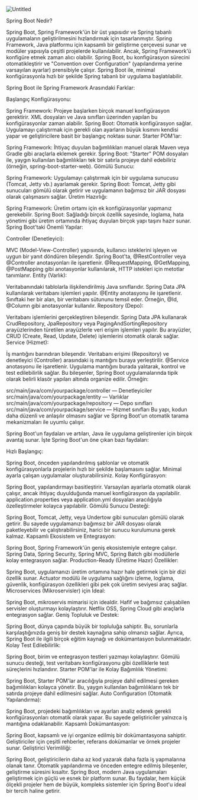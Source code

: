 ![Untitled](https://github.com/user-attachments/assets/a0ce48df-573c-4c59-9864-39e4e9931ac0)

Spring Boot Nedir?

Spring Boot, Spring Framework'ün bir üst yapısıdır ve Spring tabanlı uygulamaların geliştirilmesini hızlandırmak için tasarlanmıştır. Spring Framework, Java platformu için kapsamlı bir geliştirme çerçevesi sunar ve modüler yapısıyla çeşitli projelerde kullanılabilir. Ancak, Spring Framework'ü konfigüre etmek zaman alıcı olabilir. Spring Boot, bu konfigürasyon sürecini otomatikleştirir ve "Convention over Configuration" (yapılandırma yerine varsayılan ayarlar) prensibiyle çalışır. Spring Boot ile, minimal konfigürasyonla hızlı bir şekilde Spring tabanlı bir uygulama başlatılabilir.

Spring Boot ile Spring Framework Arasındaki Farklar:

Başlangıç Konfigürasyonu:

Spring Framework: Projeye başlarken birçok manuel konfigürasyon gerektirir. XML dosyaları ve Java sınıfları üzerinden yapılan bu konfigürasyonlar zaman alabilir.
Spring Boot: Otomatik konfigürasyon sağlar. Uygulamayı çalıştırmak için gerekli olan ayarların büyük kısmını kendisi yapar ve geliştiricilere basit bir başlangıç noktası sunar.
Starter POM'lar:

Spring Framework: İhtiyaç duyulan bağımlılıkları manuel olarak Maven veya Gradle gibi araçlarla eklemek gerekir.
Spring Boot: "Starter" POM dosyaları ile, yaygın kullanılan bağımlılıkları tek bir satırla projeye dahil edebiliriz (örneğin, spring-boot-starter-web).
Gömülü Sunucu:

Spring Framework: Uygulamayı çalıştırmak için bir uygulama sunucusu (Tomcat, Jetty vb.) ayarlamak gerekir.
Spring Boot: Tomcat, Jetty gibi sunucuları gömülü olarak getirir ve uygulamanın bağımsız bir JAR dosyası olarak çalışmasını sağlar.
Üretim Hazırlığı:

Spring Framework: Üretim ortamı için ek konfigürasyonlar yapmanız gerekebilir.
Spring Boot: Sağladığı birçok özellik sayesinde, loglama, hata yönetimi gibi üretim ortamında ihtiyaç duyulan birçok yapı taşını hazır sunar.
Spring Boot'taki Önemli Yapılar:

Controller (Denetleyici):

MVC (Model-View-Controller) yapısında, kullanıcı isteklerini işleyen ve uygun bir yanıt döndüren bileşendir. Spring Boot'ta, @RestController veya @Controller anotasyonları ile işaretlenir. @RequestMapping, @GetMapping, @PostMapping gibi anotasyonlar kullanılarak, HTTP istekleri için metotlar tanımlanır.
Entity (Varlık):

Veritabanındaki tablolarla ilişkilendirilmiş Java sınıflarıdır. Spring Data JPA kullanılarak veritabanı işlemleri yapılır. @Entity anotasyonu ile işaretlenir. Sınıftaki her bir alan, bir veritabanı sütununu temsil eder. Örneğin, @Id, @Column gibi anotasyonlar kullanılır.
Repository (Depo):

Veritabanı işlemlerini gerçekleştiren bileşendir. Spring Data JPA kullanarak CrudRepository, JpaRepository veya PagingAndSortingRepository arayüzlerinden türetilen arayüzlerle veri erişim işlemleri yapılır. Bu arayüzler, CRUD (Create, Read, Update, Delete) işlemlerini otomatik olarak sağlar.
Service (Hizmet):

İş mantığını barındıran bileşendir. Veritabanı erişimi (Repository) ve denetleyici (Controller) arasındaki iş mantığını buraya yerleştirilir. @Service anotasyonu ile işaretlenir. Uygulama mantığını burada yalıtarak, kontrol ve test edilebilirlik sağlar.
Bu bileşenler, Spring Boot uygulamalarında tipik olarak belirli klasör yapıları altında organize edilir. Örneğin:

src/main/java/com/yourpackage/controller — Denetleyiciler
src/main/java/com/yourpackage/entity — Varlıklar
src/main/java/com/yourpackage/repository — Depo sınıfları
src/main/java/com/yourpackage/service — Hizmet sınıfları
Bu yapı, kodun daha düzenli ve anlaşılır olmasını sağlar ve Spring Boot'un otomatik tarama mekanizmaları ile uyumlu çalışır.



Spring Boot'un faydaları ve artıları, Java ile uygulama geliştirenler için birçok avantaj sunar. İşte Spring Boot'un öne çıkan bazı faydaları:

Hızlı Başlangıç:

Spring Boot, önceden yapılandırılmış şablonlar ve otomatik konfigürasyonlarla projelerin hızlı bir şekilde başlamasını sağlar. Minimal ayarla çalışan uygulamalar oluşturabilirsiniz.
Kolay Konfigürasyon:

Spring Boot, yapılandırmayı basitleştirir. Varsayılan ayarlarla otomatik olarak çalışır, ancak ihtiyaç duyulduğunda manuel konfigürasyon da yapılabilir. application.properties veya application.yml dosyaları aracılığıyla özelleştirmeler kolayca yapılabilir.
Gömülü Sunucu Desteği:

Spring Boot, Tomcat, Jetty, veya Undertow gibi sunucuları gömülü olarak getirir. Bu sayede uygulamanızı bağımsız bir JAR dosyası olarak paketleyebilir ve çalıştırabilirsiniz, harici bir sunucu kurulumuna gerek kalmaz.
Kapsamlı Ekosistem ve Entegrasyon:

Spring Boot, Spring Framework'ün geniş ekosistemiyle entegre çalışır. Spring Data, Spring Security, Spring MVC, Spring Batch gibi modüllerle kolay entegrasyon sağlar.
Production-Ready (Üretime Hazır) Özellikler:

Spring Boot, uygulamanızı üretim ortamına hazır hale getirmek için bir dizi özellik sunar. Actuator modülü ile uygulama sağlığını izleme, loglama, güvenlik, konfigürasyon özellikleri gibi pek çok üretim seviyesi araç sağlar.
Microservices (Mikroservisler) için İdeal:

Spring Boot, mikroservis mimarisi için idealdir. Hafif ve bağımsız çalışabilen servisler oluşturmayı kolaylaştırır. Netflix OSS, Spring Cloud gibi araçlarla entegrasyon sağlar.
Geniş Topluluk ve Destek:

Spring Boot, dünya çapında büyük bir topluluğa sahiptir. Bu, sorunlarla karşılaştığınızda geniş bir destek kaynağına sahip olmanızı sağlar. Ayrıca, Spring Boot ile ilgili birçok eğitim kaynağı ve dokümantasyon bulunmaktadır.
Kolay Test Edilebilirlik:

Spring Boot, birim ve entegrasyon testleri yazmayı kolaylaştırır. Gömülü sunucu desteği, test veritabanı konfigürasyonu gibi özelliklerle test süreçlerini hızlandırır.
Starter POM'lar ile Kolay Bağımlılık Yönetimi:

Spring Boot, Starter POM'lar aracılığıyla projeye dahil edilmesi gereken bağımlılıkları kolayca yönetir. Bu, yaygın kullanılan bağımlılıkların tek bir satırda projeye dahil edilmesini sağlar.
Auto Configuration (Otomatik Yapılandırma):

Spring Boot, projedeki bağımlılıkları ve ayarları analiz ederek gerekli konfigürasyonları otomatik olarak yapar. Bu sayede geliştiriciler yalnızca iş mantığına odaklanabilir.
Kapsamlı Dokümantasyon:

Spring Boot, kapsamlı ve iyi organize edilmiş bir dokümantasyona sahiptir. Geliştiriciler için çeşitli rehberler, referans dokümanlar ve örnek projeler sunar.
Geliştirici Verimliliği:

Spring Boot, geliştiricilerin daha az kod yazarak daha fazla iş yapmalarına olanak tanır. Otomatik yapılandırma ve önceden entegre edilmiş bileşenler, geliştirme süresini kısaltır.
Spring Boot, modern Java uygulamaları geliştirmek için güçlü ve esnek bir platform sunar. Bu faydalar, hem küçük ölçekli projeler hem de büyük, kompleks sistemler için Spring Boot'u ideal bir tercih haline getirir.



